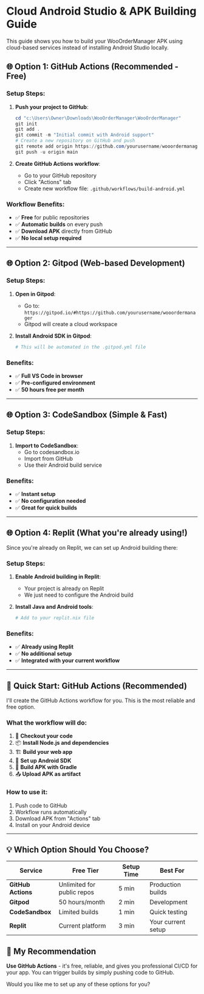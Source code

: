 # Cloud Android Studio & APK Building Guide

This guide shows you how to build your WooOrderManager APK using cloud-based services instead of installing Android Studio locally.

## 🌐 Option 1: GitHub Actions (Recommended - Free)

### Setup Steps:

1. **Push your project to GitHub**:
   ```powershell
   cd "c:\Users\Owner\Downloads\WooOrderManager\WooOrderManager"
   git init
   git add .
   git commit -m "Initial commit with Android support"
   # Create a new repository on GitHub and push
   git remote add origin https://github.com/yourusername/wooordermanager.git
   git push -u origin main
   ```

2. **Create GitHub Actions workflow**:
   - Go to your GitHub repository
   - Click "Actions" tab
   - Create new workflow file: `.github/workflows/build-android.yml`

### Workflow Benefits:
- ✅ **Free** for public repositories
- ✅ **Automatic builds** on every push
- ✅ **Download APK** directly from GitHub
- ✅ **No local setup required**

---

## 🌐 Option 2: Gitpod (Web-based Development)

### Setup Steps:

1. **Open in Gitpod**:
   - Go to: `https://gitpod.io/#https://github.com/yourusername/wooordermanager`
   - Gitpod will create a cloud workspace

2. **Install Android SDK in Gitpod**:
   ```bash
   # This will be automated in the .gitpod.yml file
   ```

### Benefits:
- ✅ **Full VS Code in browser**
- ✅ **Pre-configured environment**
- ✅ **50 hours free per month**

---

## 🌐 Option 3: CodeSandbox (Simple & Fast)

### Setup Steps:

1. **Import to CodeSandbox**:
   - Go to codesandbox.io
   - Import from GitHub
   - Use their Android build service

### Benefits:
- ✅ **Instant setup**
- ✅ **No configuration needed**
- ✅ **Great for quick builds**

---

## 🌐 Option 4: Replit (What you're already using!)

Since you're already on Replit, we can set up Android building there:

### Setup Steps:

1. **Enable Android building in Replit**:
   - Your project is already on Replit
   - We just need to configure the Android build

2. **Install Java and Android tools**:
   ```bash
   # Add to your replit.nix file
   ```

### Benefits:
- ✅ **Already using Replit**
- ✅ **No additional setup**
- ✅ **Integrated with your current workflow**

---

## 🚀 Quick Start: GitHub Actions (Recommended)

I'll create the GitHub Actions workflow for you. This is the most reliable and free option.

### What the workflow will do:
1. 🔄 **Checkout your code**
2. 📦 **Install Node.js and dependencies**
3. 🏗️ **Build your web app**
4. 📱 **Set up Android SDK**
5. 🔧 **Build APK with Gradle**
6. 📤 **Upload APK as artifact**

### How to use it:
1. Push code to GitHub
2. Workflow runs automatically
3. Download APK from "Actions" tab
4. Install on your Android device

---

## 💡 Which Option Should You Choose?

| Service | Free Tier | Setup Time | Best For |
|---------|-----------|------------|----------|
| **GitHub Actions** | Unlimited for public repos | 5 min | Production builds |
| **Gitpod** | 50 hours/month | 2 min | Development |
| **CodeSandbox** | Limited builds | 1 min | Quick testing |
| **Replit** | Current platform | 3 min | Your current setup |

## 🎯 My Recommendation

**Use GitHub Actions** - it's free, reliable, and gives you professional CI/CD for your app. You can trigger builds by simply pushing code to GitHub.

Would you like me to set up any of these options for you?
